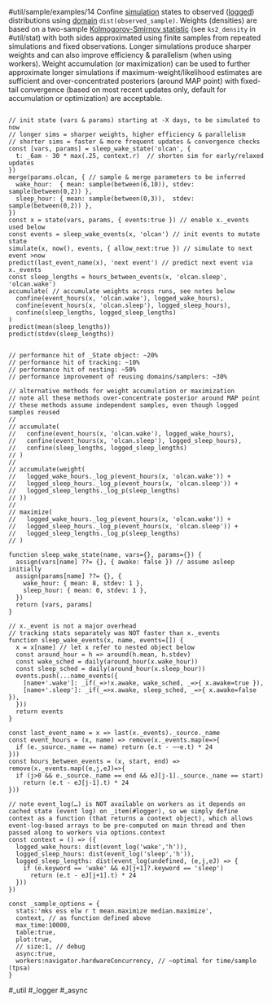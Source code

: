 #util/sample/examples/14 Confine [simulation](#util/sim) states to observed ([logged](#logger)) distributions using [domain](#///domains) `dist(observed_sample)`. Weights (densities) are based on a two-sample [Kolmogorov-Smirnov statistic](https://en.wikipedia.org/wiki/Kolmogorov–Smirnov_test#Kolmogorov–Smirnov_statistic) (see `ks2_density` in #util/stat) with both sides approximated using finite samples from repeated simulations and fixed observations. Longer simulations produce sharper weights and can also improve efficiency & parallelism (when using workers). Weight accumulation (or maximization) can be used to further approximate longer simulations if maximum-weight/likelihood estimates are sufficient and over-concentrated posteriors (around MAP point) with fixed-tail convergence (based on most recent updates only, default for accumulation or optimization) are acceptable.
```js:js_input

// init state (vars & params) starting at -X days, to be simulated to now
// longer sims = sharper weights, higher efficiency & parallelism
// shorter sims = faster & more frequent updates & convergence checks
const [vars, params] = sleep_wake_state('olcan', {
  t: _6am - 30 * max(.25, context.r)  // shorten sim for early/relaxed updates
})
merge(params.olcan, { // sample & merge parameters to be inferred
  wake_hour:  { mean: sample(between(6,10)), stdev: sample(between(0,2)) },
  sleep_hour: { mean: sample(between(0,3)),  stdev: sample(between(0,2)) },
})
const x = state(vars, params, { events:true }) // enable x._events used below
const events = sleep_wake_events(x, 'olcan') // init events to mutate state
simulate(x, now(), events, { allow_next:true }) // simulate to next event >now
predict(last_event_name(x), 'next event') // predict next event via x._events
const sleep_lengths = hours_between_events(x, 'olcan.sleep', 'olcan.wake')
accumulate( // accumulate weights across runs, see notes below
  confine(event_hours(x, 'olcan.wake'), logged_wake_hours),
  confine(event_hours(x, 'olcan.sleep'), logged_sleep_hours),
  confine(sleep_lengths, logged_sleep_lengths)
)
predict(mean(sleep_lengths))
predict(stdev(sleep_lengths))

```
```js:js_removed

// performance hit of _State object: ~20%
// performance hit of tracking: ~10%
// performance hit of nesting: ~50%
// performance improvement of reusing domains/samplers: ~30%

// alternative methods for weight accumulation or maximization
// note all these methods over-concentrate posterior around MAP point
// these methods assume independent samples, even though logged samples reused
//
// accumulate(
//   confine(event_hours(x, 'olcan.wake'), logged_wake_hours),
//   confine(event_hours(x, 'olcan.sleep'), logged_sleep_hours),
//   confine(sleep_lengths, logged_sleep_lengths)
// )
//
// accumulate(weight(
//   logged_wake_hours._log_p(event_hours(x, 'olcan.wake')) +
//   logged_sleep_hours._log_p(event_hours(x, 'olcan.sleep')) +
//   logged_sleep_lengths._log_p(sleep_lengths)
// ))
//
// maximize(
//   logged_wake_hours._log_p(event_hours(x, 'olcan.wake')) +
//   logged_sleep_hours._log_p(event_hours(x, 'olcan.sleep')) +
//   logged_sleep_lengths._log_p(sleep_lengths)
// )

function sleep_wake_state(name, vars={}, params={}) {
  assign(vars[name] ??= {}, { awake: false }) // assume asleep initially
  assign(params[name] ??= {}, {
    wake_hour: { mean: 8, stdev: 1 },
    sleep_hour: { mean: 0, stdev: 1 },
  })
  return [vars, params]
}

// x._event is not a major overhead
// tracking stats separately was NOT faster than x._events
function sleep_wake_events(x, name, events=[]) {
  x = x[name] // let x refer to nested object below
  const around_hour = h => around(h.mean, h.stdev)
  const wake_sched = daily(around_hour(x.wake_hour))
  const sleep_sched = daily(around_hour(x.sleep_hour))
  events.push(...name_events({
    [name+'.wake']: _if(_=>!x.awake, wake_sched, _=>{ x.awake=true }),
    [name+'.sleep']: _if(_=>x.awake, sleep_sched, _=>{ x.awake=false }),
  }))
  return events
}

const last_event_name = x => last(x._events)._source._name
const event_hours = (x, name) => remove(x._events.map(e=>{
  if (e._source._name == name) return (e.t - ~~e.t) * 24
}))
const hours_between_events = (x, start, end) => remove(x._events.map((e,j,eJ)=>{
  if (j>0 && e._source._name == end && eJ[j-1]._source._name == start)
    return (e.t - eJ[j-1].t) * 24
}))

// note event_log(…) is NOT available on workers as it depends on cached state (event log) on _item(#logger), so we simply define context as a function (that returns a context object), which allows event-log-based arrays to be pre-computed on main thread and then passed along to workers via options.context
const context = () => ({
  logged_wake_hours: dist(event_log('wake','h')),
  logged_sleep_hours: dist(event_log('sleep','h')),
  logged_sleep_lengths: dist(event_log(undefined, (e,j,eJ) => {
    if (e.keyword == 'wake' && eJ[j+1]?.keyword == 'sleep')
      return (e.t - eJ[j+1].t) * 24
  }))
})

const _sample_options = {
  stats:'mks ess elw r t mean.maximize median.maximize',
  context, // as function defined above
  max_time:10000,
  table:true,
  plot:true,
  // size:1, // debug
  async:true,
  workers:navigator.hardwareConcurrency, // ~optimal for time/sample (tpsa)
}

```
#_util #_logger #_async